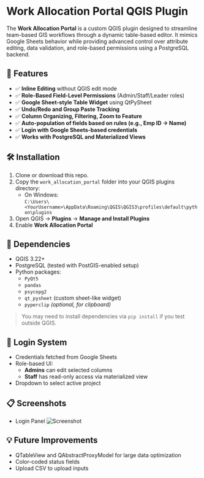 # Work Allocation Portal QGIS Plugin

The **Work Allocation Portal** is a custom QGIS plugin designed to streamline team-based GIS workflows through a dynamic table-based editor. It mimics Google Sheets behavior while providing advanced control over attribute editing, data validation, and role-based permissions using a PostgreSQL backend.

## 🔧 Features

- ✅ **Inline Editing** without QGIS edit mode
- ✅ **Role-Based Field-Level Permissions** (Admin/Staff/Leader roles)
- ✅ **Google Sheet-style Table Widget** using QtPySheet
- ✅ **Undo/Redo and Group Paste Tracking**
- ✅ **Column Organizing, Filtering, Zoom to Feature**
- ✅ **Auto-population of fields based on rules (e.g., Emp ID → Name)**
- ✅ **Login with Google Sheets-based credentials**
- ✅ **Works with PostgreSQL and Materialized Views**


## 🛠️ Installation

1. Clone or download this repo.
2. Copy the `work_allocation_portal` folder into your QGIS plugins directory:
   - On Windows:  
     `C:\Users\<YourUsername>\AppData\Roaming\QGIS\QGIS3\profiles\default\python\plugins`
3. Open QGIS → **Plugins** → **Manage and Install Plugins**
4. Enable **Work Allocation Portal**

## 🧩 Dependencies

- QGIS 3.22+
- PostgreSQL (tested with PostGIS-enabled setup)
- Python packages:
  - `PyQt5`
  - `pandas`
  - `psycopg2`
  - `qt_pysheet` (custom sheet-like widget)
  - `pyperclip` *(optional, for clipboard)*

> You may need to install dependencies via `pip install` if you test outside QGIS.

## 🔐 Login System

- Credentials fetched from Google Sheets
- Role-based UI:  
  - **Admins** can edit selected columns  
  - **Staff** has read-only access via materialized view
- Dropdown to select active project

## 📋 Screenshots

- Login Panel
  ![Screenshot](login_panel.png)


## 💡 Future Improvements

- QTableView and QAbstractProxyModel for large data optimization
- Color-coded status fields
- Upload CSV to upload inputs

